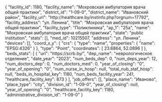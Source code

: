 {
    "facility_id": 1180,
    "facility_name": "Мохровская амбулатория врача общей практики",
    "district_id": "1-09-0",
    "district_name": "Ивановский район",
    "facility_url": "http:\/\/healthcare.by\/instinfo.php?orgnum=17792",
    "facility_address": "ул. Ленина",
    "title": "Мохровская амбулатория врача общей практики",
    "facility_type": "Поликлиника",
    "ap_1": "25а",
    "name": "Мохровская амбулатория врача общей практики",
    "state": "public institution",
    "stats": [],
    "med_id": 10215507,
    "address": "ул. Ленина",
    "devices": [],
    "coord_x_y": {
        "crs": {
            "type": "name",
            "properties": {
                "name": "EPSG:4326"
            }
        },
        "type": "Point",
        "coordinates": [
            23.6864,
            52.0896
        ]
    },
    "beds_stats": [
        {
            "url": "https:\/\/scrb.by\/",
            "dep_name": "неврологическое отделение",
            "date_year": "2023",
            "num_beds_dep": 0,
            "num_deps_year": 12,
            "num_doctors_dep": 0,
            "num_doctors_med": 0,
            "year_of_closing": "0",
            "year_of_opening": "0",
            "num_nurse_in_hosp": null,
            "total_nub_staf_hosp": null,
            "beds_in_hospital_key": 1180,
            "num_beds_facility_year": 241,
            "healthcare_facility_key": 873
        }
    ],
    "job_offers": [],
    "place_name": "Иваново",
    "place_type": "city",
    "division_id": "1-09-0",
    "year_of_closing": null,
    "year_of_opening": "0",
    "healthcare_facility_key": 1180,
    "administrative_division_id": "1-09-0"
}